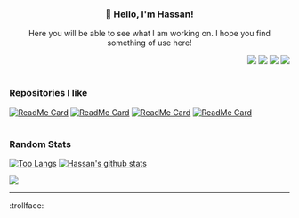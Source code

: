 <h3 align="center">👋 Hello, I'm Hassan!</h3>
<p align="center">Here you will be able to see what I am working on. I hope you find something of use here!</p>

<div align=right>
<a href="mailto:hassanjaved186@gmail.com"><img src="https://img.shields.io/badge/Gmail-D14836?style=for-the-badge&logo=gmail&logoColor=white"></a>
<a href="https://www.linkedin.com/in/hassanjaved186/"><img src="https://img.shields.io/badge/LinkedIn-0077B5?style=for-the-badge&logo=linkedin&logoColor=white"></a>
<a href="https://www.youtube.com/@divizn"><img src="https://img.shields.io/badge/YouTube-FF0000?style=for-the-badge&logo=youtube&logoColor=white"></a>
<a href="https://portfolio.phons.dev"><img src="https://img.shields.io/badge/projects-0A0A0A?style=for-the-badge&logo=dev.to&logoColor=white"></a> 
</div>

#

### Repositories I like

[![ReadMe Card](https://readme-stats-divizns-projects.vercel.app/api/pin/?username=divizn&repo=discord-spotify-bot&hide_border=true&theme=dark&bg_color=00000000)](https://github.com/divizn/discord-spotify-bot)
[![ReadMe Card](https://readme-stats-divizns-projects.vercel.app/api/pin/?username=divizn&repo=tcp-message-passing&hide_border=true&bg_color=00000000&theme=dark)](https://github.com/divizn/tcp-message-passing)
[![ReadMe Card](https://readme-stats-divizns-projects.vercel.app/api/pin/?username=divizn&repo=daily-quotes&hide_border=true&bg_color=00000000&theme=dark)](https://github.com/divizn/daily-quotes)
[![ReadMe Card](https://readme-stats-divizns-projects.vercel.app/api/pin/?username=divizn&repo=discord-app-rust&hide_border=true&bg_color=00000000&theme=dark)](https://github.com/divizn/discord-app-rust/)

#

### Random Stats

[![Top Langs](https://readme-stats-divizns-projects.vercel.app/api/top-langs/?username=divizn&layout=donut&langs_count=6&exclude_repo=readme-stats,ai-assignments,legacy-portfolio-site,dotfiles&theme=cobalt&hide_border=true&bg_color=00000000)](https://github.com/anuraghazra/github-readme-stats)
[![Hassan's github stats](https://readme-stats-divizns-projects.vercel.app/api?username=divizn&line_height=30&text_bold=false&count_private=true&hide_border=true&theme=cobalt&show_icons=true&bg_color=00000000)](https://github.com/anuraghazra/github-readme-stats) 

![](https://komarev.com/ghpvc/?username=divizn)

---

:trollface:

